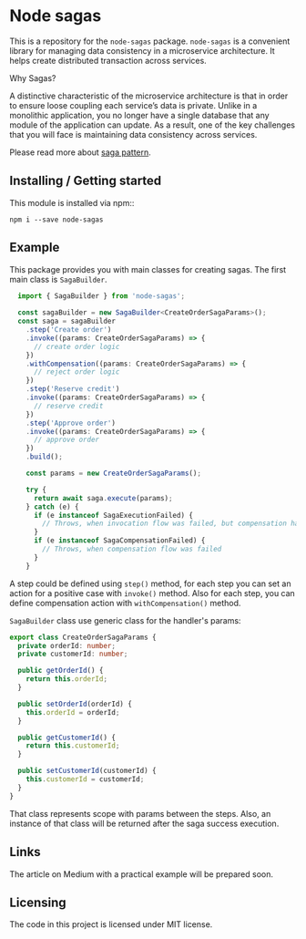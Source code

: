 # Node sagas 
This is a repository for the `node-sagas` package.
`node-sagas` is a convenient library for managing data consistency in a microservice architecture.
It helps create distributed transaction across services.

Why Sagas?

A distinctive characteristic of the microservice architecture is that in order to ensure loose coupling each service’s 
data is private. Unlike in a monolithic application, you no longer have a single database that any module 
of the application can update. As a result, one of the key challenges that you will face is maintaining
data consistency across services.

Please read more about [saga pattern](https://chrisrichardson.net/post/microservices/2019/07/09/developing-sagas-part-1.html).

## Installing / Getting started

This module is installed via npm::

```shell
npm i --save node-sagas 
```

## Example

This package provides you with main classes for creating sagas.
The first main class is `SagaBuilder`. 
```typescript
  import { SagaBuilder } from 'node-sagas';
  
  const sagaBuilder = new SagaBuilder<CreateOrderSagaParams>();
  const saga = sagaBuilder
    .step('Create order')
    .invoke((params: CreateOrderSagaParams) => {
      // create order logic
    })
    .withCompensation((params: CreateOrderSagaParams) => {
      // reject order logic
    })
    .step('Reserve credit')
    .invoke((params: CreateOrderSagaParams) => {
      // reserve credit
    })
    .step('Approve order')
    .invoke((params: CreateOrderSagaParams) => {
      // approve order
    })
    .build();

    const params = new CreateOrderSagaParams();

    try {
      return await saga.execute(params);
    } catch (e) {
      if (e instanceof SagaExecutionFailed) {
        // Throws, when invocation flow was failed, but compensation has been completed
      }
      if (e instanceof SagaCompensationFailed) {
        // Throws, when compensation flow was failed
      }
    }
```

A step could be defined using `step()` method, for each step you can set an action for a positive 
case with `invoke()` method. Also for each step, you can define compensation action with `withCompensation()` method.

`SagaBuilder` class use generic class for the handler's params:
```typescript
export class CreateOrderSagaParams {
  private orderId: number;
  private customerId: number;

  public getOrderId() {
    return this.orderId;
  }

  public setOrderId(orderId) {
    this.orderId = orderId;
  }

  public getCustomerId() {
    return this.customerId;
  }

  public setCustomerId(customerId) {
    this.customerId = customerId;
  }
}
````
That class represents scope with params between the steps. Also, an instance of that class will be returned 
after the saga success execution.  

## Links

The article on Medium with a practical example will be prepared soon.

## Licensing

The code in this project is licensed under MIT license.

